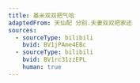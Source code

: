 ```yaml
---
title: 基米双双把气哈
adaptedFrom: 天仙配 分别.夫妻双双把家还
sources:
  - sourceType: bilibili
    bvid: BV1jPAme4EBc
  - sourceType: bilibili
    bvid: BV1rc31zzEPL
    human: true
---
```

